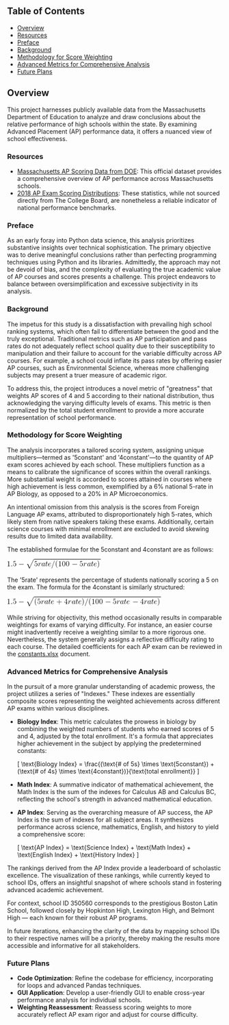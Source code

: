 ## Table of Contents
- [Overview](#overview)
- [Resources](#resources)
- [Preface](#preface)
- [Background](#background)
- [Methodology for Score Weighting](#methodology-for-score-weighting)
- [Advanced Metrics for Comprehensive Analysis](#advanced-metrics-for-comprehensive-analysis)
- [Future Plans](#future-plans)

## Overview
This project harnesses publicly available data from the Massachusetts Department of Education to analyze and draw conclusions about the relative performance of high schools within the state. By examining Advanced Placement (AP) performance data, it offers a nuanced view of school effectiveness.

### Resources
- [Massachusetts AP Scoring Data from DOE](http://profiles.doe.mass.edu/statereport/ap.aspx): This official dataset provides a comprehensive overview of AP performance across Massachusetts schools.
- [2018 AP Exam Scoring Distributions](https://www.totalregistration.net/AP-Exam-Registration-Service/AP-Exam-Score-Distributions.php?year=2018): These statistics, while not sourced directly from The College Board, are nonetheless a reliable indicator of national performance benchmarks.

### Preface
As an early foray into Python data science, this analysis prioritizes substantive insights over technical sophistication. The primary objective was to derive meaningful conclusions rather than perfecting programming techniques using Python and its libraries. Admittedly, the approach may not be devoid of bias, and the complexity of evaluating the true academic value of AP courses and scores presents a challenge. This project endeavors to balance between oversimplification and excessive subjectivity in its analysis.

### Background
The impetus for this study is a dissatisfaction with prevailing high school ranking systems, which often fail to differentiate between the good and the truly exceptional. Traditional metrics such as AP participation and pass rates do not adequately reflect school quality due to their susceptibility to manipulation and their failure to account for the variable difficulty across AP courses. For example, a school could inflate its pass rates by offering easier AP courses, such as Environmental Science, whereas more challenging subjects may present a truer measure of academic rigor.

To address this, the project introduces a novel metric of "greatness" that weights AP scores of 4 and 5 according to their national distribution, thus acknowledging the varying difficulty levels of exams. This metric is then normalized by the total student enrollment to provide a more accurate representation of school performance.

### Methodology for Score Weighting

The analysis incorporates a tailored scoring system, assigning unique multipliers—termed as '5constant' and '4constant'—to the quantity of AP exam scores achieved by each school. These multipliers function as a means to calibrate the significance of scores within the overall rankings. More substantial weight is accorded to scores attained in courses where high achievement is less common, exemplified by a 6% national 5-rate in AP Biology, as opposed to a 20% in AP Microeconomics.

An intentional omission from this analysis is the scores from Foreign Language AP exams, attributed to disproportionately high 5-rates, which likely stem from native speakers taking these exams. Additionally, certain science courses with minimal enrollment are excluded to avoid skewing results due to limited data availability.

The established formulae for the 5constant and 4constant are as follows:

![Equation for 5constant](https://raw.githubusercontent.com/elanrosen/MA-State-AP-Data-Analysis/master/Photos/5constant_formula.gif)

The '5rate' represents the percentage of students nationally scoring a 5 on the exam. The formula for the 4constant is similarly structured:

![Equation for 4constant](https://raw.githubusercontent.com/elanrosen/MA-State-AP-Data-Analysis/master/Photos/4constant_formula.gif)

While striving for objectivity, this method occasionally results in comparable weightings for exams of varying difficulty. For instance, an easier course might inadvertently receive a weighting similar to a more rigorous one. Nevertheless, the system generally assigns a reflective difficulty rating to each course. The detailed coefficients for each AP exam can be reviewed in the [constants.xlsx](https://github.com/elanrosen/MA-State-AP-Data-Analysis/blob/master/constants.xlsx) document.

### Advanced Metrics for Comprehensive Analysis

In the pursuit of a more granular understanding of academic prowess, the project utilizes a series of "Indexes." These indexes are essentially composite scores representing the weighted achievements across different AP exams within various disciplines.

- **Biology Index**: This metric calculates the prowess in biology by combining the weighted numbers of students who earned scores of 5 and 4, adjusted by the total enrollment. It's a formula that appreciates higher achievement in the subject by applying the predetermined constants:
  
  \[ \text{Biology Index} = \frac{(\text{\# of 5s} \times \text{5constant}) + (\text{\# of 4s} \times \text{4constant})}{\text{total enrollment}} \]

- **Math Index**: A summative indicator of mathematical achievement, the Math Index is the sum of the indexes for Calculus AB and Calculus BC, reflecting the school's strength in advanced mathematical education.

- **AP Index**: Serving as the overarching measure of AP success, the AP Index is the sum of indexes for all subject areas. It synthesizes performance across science, mathematics, English, and history to yield a comprehensive score:
  
  \[ \text{AP Index} = \text{Science Index} + \text{Math Index} + \text{English Index} + \text{History Index} \]

The rankings derived from the AP Index provide a leaderboard of scholastic excellence. The visualization of these rankings, while currently keyed to school IDs, offers an insightful snapshot of where schools stand in fostering advanced academic achievement.

For context, school ID 350560 corresponds to the prestigious Boston Latin School, followed closely by Hopkinton High, Lexington High, and Belmont High — each known for their robust AP programs.

In future iterations, enhancing the clarity of the data by mapping school IDs to their respective names will be a priority, thereby making the results more accessible and informative for all stakeholders.

### Future Plans

- **Code Optimization**: Refine the codebase for efficiency, incorporating for loops and advanced Pandas techniques.
- **GUI Application**: Develop a user-friendly GUI to enable cross-year performance analysis for individual schools.
- **Weighting Reassessment**: Reassess scoring weights to more accurately reflect AP exam rigor and adjust for course difficulty.
